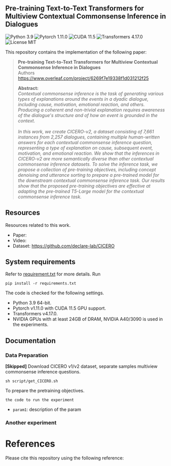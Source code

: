 ## Pre-training Text-to-Text Transformers for Multiview Contextual Commonsense Inference in Dialogues
![Python 3.9](https://img.shields.io/badge/python-3.9-green.svg?style=plastic)
![Pytorch 1.11.0](https://img.shields.io/badge/pytorch-1.11.0-green.svg?style=plastic)
![CUDA 11.5](https://img.shields.io/badge/cuda-11.5-green.svg?style=plastic)
![Transformers 4.17.0](https://img.shields.io/badge/Transformers-4.17.0-green.svg?style=plastic)
![License MIT](https://img.shields.io/badge/license-MIT-blue.svg?style=plastic)


This repository contains the implementation of the following paper:

> **Pre-training Text-to-Text Transformers for Multiview Contextual Commonsense Inference in Dialogues**<br>
> Authors <br>
> https://www.overleaf.com/project/6269f7e19338f1d031212f25
>
> **Abstract:** 
> <br> *Contextual commonsense inference is the task of generating various types of explanations around the events in a dyadic dialogue, including cause, motivation, emotional reaction, and others. Producing a coherent and non-trivial explanation requires awareness of the dialogue's structure and of how an event is grounded in the context.*
> <br> <br> *In this work, we create CICERO-v2, a dataset consisting of 7,661 instances from 2,257 dialogues, containing multiple human-written answers for each contextual commonsense inference question, representing a type of explanation on cause, subsequent event, motivation, and emotional reaction. We show that the inferences in CICERO-v2 are more semantically diverse than other contextual commonsense inference datasets. To solve the inference task, we propose a collection of pre-training objectives, including concept denoising and utterance sorting to prepare a pre-trained model for the downstream contextual commonsense inference task. Our results show that the proposed pre-training objectives are effective at adapting the pre-trained T5-Large model for the contextual commonsense inference task.*


## Resources

Resources related to this work. 

- Paper: 
- Video: 
- Dataset: https://github.com/declare-lab/CICERO

## System requirements

Refer to [requirement.txt](https://github.com/$account/$repo/blob/master/requirements.txt) for more details. Run
``` 
pip install -r requirements.txt
```
The code is checked for the following settings.
* Python 3.9 64-bit. 
* Pytorch v1.11.0 with CUDA 11.5 GPU support.
* Transformers v4.17.0.
* NVIDIA GPUs with at least 24GB of DRAM, NVIDIA A40/3090 is used in the experiments.

## Documentation
### Data Preparation
**[Skipped]** Download CICERO v1/v2 dataset, separate samples multiview commonsense inference questions. 
```
sh script/get_CICERO.sh
```

To prepare the pretraining objectives.  
```
the code to run the experiment
```
* `param1`: description of the param

### Another experiment


<h1> References </h1> 

Please cite this repository using the following reference:

```

```